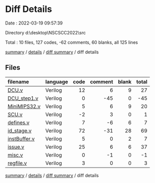 # Diff Details

Date : 2022-03-19 09:57:39

Directory d:\desktop\NSCSCC2022\src

Total : 10 files,  127 codes, -62 comments, 60 blanks, all 125 lines

[summary](results.md) / [details](details.md) / [diff summary](diff.md) / diff details

## Files
| filename | language | code | comment | blank | total |
| :--- | :--- | ---: | ---: | ---: | ---: |
| [DCU.v](/DCU.v) | Verilog | 12 | 6 | 9 | 27 |
| [DCU_step1.v](/DCU_step1.v) | Verilog | 0 | -45 | 0 | -45 |
| [MiniMIPS32.v](/MiniMIPS32.v) | Verilog | 5 | 6 | 9 | 20 |
| [SCU.v](/SCU.v) | Verilog | -2 | 3 | 0 | 1 |
| [defines.v](/defines.v) | Verilog | 7 | -6 | 6 | 7 |
| [id_stage.v](/id_stage.v) | Verilog | 72 | -31 | 28 | 69 |
| [instBuffer.v](/instBuffer.v) | Verilog | 5 | 0 | 2 | 7 |
| [issue.v](/issue.v) | Verilog | 25 | 6 | 6 | 37 |
| [misc.v](/misc.v) | Verilog | 0 | -1 | 0 | -1 |
| [regfile.v](/regfile.v) | Verilog | 3 | 0 | 0 | 3 |

[summary](results.md) / [details](details.md) / [diff summary](diff.md) / diff details